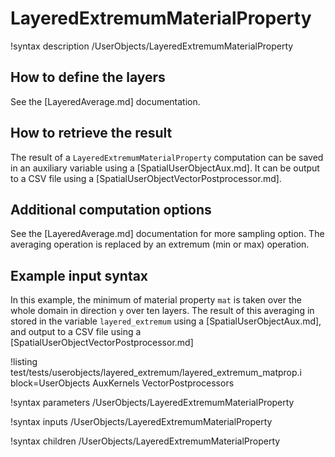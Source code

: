 # LayeredExtremumMaterialProperty

!syntax description /UserObjects/LayeredExtremumMaterialProperty

## How to define the layers

See the [LayeredAverage.md] documentation.

## How to retrieve the result

The result of a `LayeredExtremumMaterialProperty` computation can be saved in an auxiliary variable using a
[SpatialUserObjectAux.md]. It can be output to a CSV file using a [SpatialUserObjectVectorPostprocessor.md].

## Additional computation options

See the [LayeredAverage.md] documentation for more sampling option. The averaging operation is replaced by
an extremum (min or max) operation.


## Example input syntax

In this example, the minimum of material property `mat` is taken over the whole domain in direction `y` over
ten layers. The result of this averaging in stored in the variable `layered_extremum` using a
[SpatialUserObjectAux.md], and output to a CSV file using a [SpatialUserObjectVectorPostprocessor.md]

!listing test/tests/userobjects/layered_extremum/layered_extremum_matprop.i block=UserObjects AuxKernels VectorPostprocessors

!syntax parameters /UserObjects/LayeredExtremumMaterialProperty

!syntax inputs /UserObjects/LayeredExtremumMaterialProperty

!syntax children /UserObjects/LayeredExtremumMaterialProperty
